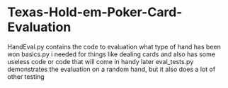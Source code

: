 # Texas-Hold-em-Poker-Card-Evaluation

HandEval.py contains the code to evaluation what type of hand has been won
basics.py i needed for things like dealing cards and also has some useless code or code that will come in handy later
eval_tests.py demonstrates the evaluation on a random hand, but it also does a lot of other testing
